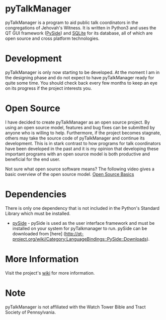 pyTalkManager
=============

pyTalkManager is a program to aid public talk coordinators in the
congregations of Jehovah's Witness. It is written in Python3 and uses
the QT GUI framework ([PySide](http://qt-project.org/wiki/PySide)) and
[SQLite](https://www.sqlite.org/) for its database, all of which are
open source and cross platform technologies.

Development
===========

pyTalkManager is only now starting to be developed. At the moment I am
in the designing phase and do not expect to have pyTalkManager ready
for quite some time. You should check back every few months to keep an
eye on its progress if the project interests you.

Open Source
===========

I have decided to create pyTalkManager as an open source project. By
using an open source model, features and bug fixes can be submitted by
anyone who is willing to help. Furthermore, if the project becomes
stagnate, others may take the source code of pyTalkManager and
continue its development. This is in stark contrast to how programs
for talk coordinators have been developed in the past and it is my
opinion that developing these important programs with an open source
model is both productive and beneficial for the end user.

Not sure what open source software means? The following video gives a
basic overview of the open source
model. [Open Source Basics](https://www.youtube.com/watch?v=Tyd0FO0tko8)

Dependencies
============

There is only one dependency that is not included in the Python's
Standard Library which must be installed.

* [pySide](http://qt-project.org/wiki/PySide) - pySide is used as the
  user interface framework and must be installed on your system for
  pyTalkmanager to run. pySide can be downloaded from [here]
  (http://qt-project.org/wiki/Category:LanguageBindings::PySide::Downloads).


More Information
================

Visit the project's
[wiki](https://github.com/TheoDevelopers/pyTalkManager/wiki) for more
information.

Note
====

pyTalkManager is not affiliated with the Watch Tower Bible and Tract Society of Pennsylvania.
